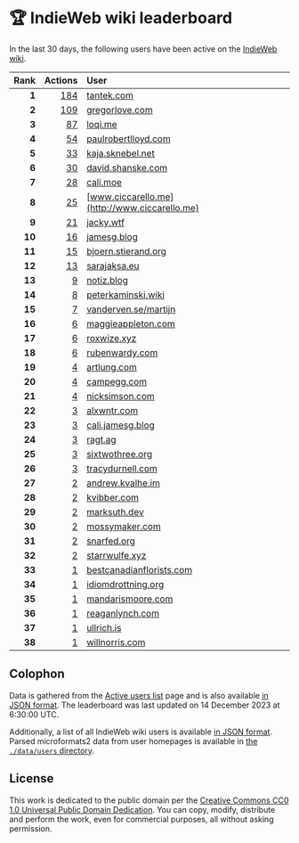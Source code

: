 # 🏆 IndieWeb wiki leaderboard

In the last 30 days, the following users have been active on the [IndieWeb wiki](https://indieweb.org).

| Rank | Actions | User |
|-----:|--------:|:-----|
| **1** | [184](https://indieweb.org/Special:Contributions/Tantek.com) | [tantek.com](http://tantek.com) |
| **2** | [109](https://indieweb.org/Special:Contributions/Gregorlove.com) | [gregorlove.com](http://gregorlove.com) |
| **3** | [87](https://indieweb.org/Special:Contributions/Loqi.me) | [loqi.me](http://loqi.me) |
| **4** | [54](https://indieweb.org/Special:Contributions/Paulrobertlloyd.com) | [paulrobertlloyd.com](http://paulrobertlloyd.com) |
| **5** | [33](https://indieweb.org/Special:Contributions/Kaja.sknebel.net) | [kaja.sknebel.net](http://kaja.sknebel.net) |
| **6** | [30](https://indieweb.org/Special:Contributions/David.shanske.com) | [david.shanske.com](http://david.shanske.com) |
| **7** | [28](https://indieweb.org/Special:Contributions/Cali.moe) | [cali.moe](http://cali.moe) |
| **8** | [25](https://indieweb.org/Special:Contributions/Www.ciccarello.me) | [www.ciccarello.me](http://www.ciccarello.me) |
| **9** | [21](https://indieweb.org/Special:Contributions/Jacky.wtf) | [jacky.wtf](http://jacky.wtf) |
| **10** | [16](https://indieweb.org/Special:Contributions/Jamesg.blog) | [jamesg.blog](http://jamesg.blog) |
| **11** | [15](https://indieweb.org/Special:Contributions/Bjoern.stierand.org) | [bjoern.stierand.org](http://bjoern.stierand.org) |
| **12** | [13](https://indieweb.org/Special:Contributions/Sarajaksa.eu) | [sarajaksa.eu](http://sarajaksa.eu) |
| **13** | [9](https://indieweb.org/Special:Contributions/Notiz.blog) | [notiz.blog](http://notiz.blog) |
| **14** | [8](https://indieweb.org/Special:Contributions/Peterkaminski.wiki) | [peterkaminski.wiki](http://peterkaminski.wiki) |
| **15** | [7](https://indieweb.org/Special:Contributions/Vanderven.se_martijn) | [vanderven.se/martijn](http://vanderven.se/martijn) |
| **16** | [6](https://indieweb.org/Special:Contributions/Maggieappleton.com) | [maggieappleton.com](http://maggieappleton.com) |
| **17** | [6](https://indieweb.org/Special:Contributions/Roxwize.xyz) | [roxwize.xyz](http://roxwize.xyz) |
| **18** | [6](https://indieweb.org/Special:Contributions/Rubenwardy.com) | [rubenwardy.com](http://rubenwardy.com) |
| **19** | [4](https://indieweb.org/Special:Contributions/Artlung.com) | [artlung.com](http://artlung.com) |
| **20** | [4](https://indieweb.org/Special:Contributions/Campegg.com) | [campegg.com](http://campegg.com) |
| **21** | [4](https://indieweb.org/Special:Contributions/Nicksimson.com) | [nicksimson.com](http://nicksimson.com) |
| **22** | [3](https://indieweb.org/Special:Contributions/Alxwntr.com) | [alxwntr.com](http://alxwntr.com) |
| **23** | [3](https://indieweb.org/Special:Contributions/Cali.jamesg.blog) | [cali.jamesg.blog](http://cali.jamesg.blog) |
| **24** | [3](https://indieweb.org/Special:Contributions/Ragt.ag) | [ragt.ag](http://ragt.ag) |
| **25** | [3](https://indieweb.org/Special:Contributions/Sixtwothree.org) | [sixtwothree.org](http://sixtwothree.org) |
| **26** | [3](https://indieweb.org/Special:Contributions/Tracydurnell.com) | [tracydurnell.com](http://tracydurnell.com) |
| **27** | [2](https://indieweb.org/Special:Contributions/Andrew.kvalhe.im) | [andrew.kvalhe.im](http://andrew.kvalhe.im) |
| **28** | [2](https://indieweb.org/Special:Contributions/Kvibber.com) | [kvibber.com](http://kvibber.com) |
| **29** | [2](https://indieweb.org/Special:Contributions/Marksuth.dev) | [marksuth.dev](http://marksuth.dev) |
| **30** | [2](https://indieweb.org/Special:Contributions/Mossymaker.com) | [mossymaker.com](http://mossymaker.com) |
| **31** | [2](https://indieweb.org/Special:Contributions/Snarfed.org) | [snarfed.org](http://snarfed.org) |
| **32** | [2](https://indieweb.org/Special:Contributions/Starrwulfe.xyz) | [starrwulfe.xyz](http://starrwulfe.xyz) |
| **33** | [1](https://indieweb.org/Special:Contributions/Bestcanadianflorists.com) | [bestcanadianflorists.com](http://bestcanadianflorists.com) |
| **34** | [1](https://indieweb.org/Special:Contributions/Idiomdrottning.org) | [idiomdrottning.org](http://idiomdrottning.org) |
| **35** | [1](https://indieweb.org/Special:Contributions/Mandarismoore.com) | [mandarismoore.com](http://mandarismoore.com) |
| **36** | [1](https://indieweb.org/Special:Contributions/Reaganlynch.com) | [reaganlynch.com](http://reaganlynch.com) |
| **37** | [1](https://indieweb.org/Special:Contributions/Ullrich.is) | [ullrich.is](http://ullrich.is) |
| **38** | [1](https://indieweb.org/Special:Contributions/Willnorris.com) | [willnorris.com](http://willnorris.com) |


## Colophon

Data is gathered from the [Active users list](https://indieweb.org/Special:ActiveUsers) page and is also available [in JSON format](https://github.com/jgarber623/indieweb-wiki-leaderboard/blob/main/data/leaderboard.json). The leaderboard was last updated on 14 December 2023 at 6:30:00 UTC.

Additionally, a list of all IndieWeb wiki users is available [in JSON format](https://github.com/jgarber623/indieweb-wiki-leaderboard/blob/main/data/users.json). Parsed microformats2 data from user homepages is available in [the `./data/users` directory](https://github.com/jgarber623/indieweb-wiki-leaderboard/blob/main/data/users).

## License

This work is dedicated to the public domain per the [Creative Commons CC0 1.0 Universal Public Domain Dedication](https://creativecommons.org/publicdomain/zero/1.0/). You can copy, modify, distribute and perform the work, even for commercial purposes, all without asking permission.
